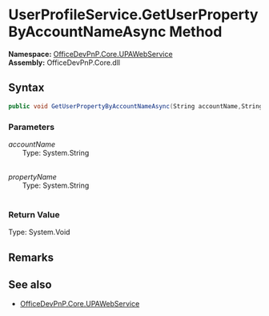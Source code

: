 # UserProfileService.GetUserPropertyByAccountNameAsync Method  
  

**Namespace:** [OfficeDevPnP.Core.UPAWebService](OfficeDevPnP.Core.UPAWebService.md)  
**Assembly:** OfficeDevPnP.Core.dll  
## Syntax
```C#
public void GetUserPropertyByAccountNameAsync(String accountName,String propertyName)
```
### Parameters
*accountName*  
&emsp;&emsp;Type: System.String  
&emsp;&emsp;  
  
*propertyName*  
&emsp;&emsp;Type: System.String  
&emsp;&emsp;  
  
### Return Value
Type: System.Void  

## Remarks 

## See also
- [OfficeDevPnP.Core.UPAWebService](OfficeDevPnP.Core.UPAWebService.md)
